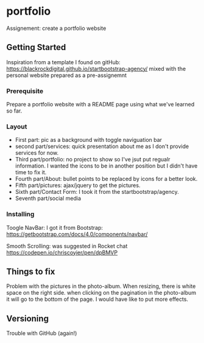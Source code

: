 # portfolio
Assignement: create a portfolio website

## Getting Started
Inspiration from a template I found on gitHub:
https://blackrockdigital.github.io/startbootstrap-agency/
mixed with the personal website prepared as a pre-assignemnt

### Prerequisite
Prepare a portfolio website with a README page using what we've learned so far.

### Layout
* First part: pic as a background with toggle naviguation bar
* second part/services: quick presentation about me as I don't provide services for now.
* Third part/portfolio: no project to show so I've jsut put regualr information. 
I wanted the icons to be in another position but I didn't have time to fix it.
* Fourth part/About: bullet points to be replaced by icons for a better look.
* Fifth part/pictures: ajax/jquery to get the pictures.
* Sixth part/Contact Form: I took it from the startbootstrap/agency.
* Seventh part/social media

### Installing
Toogle NavBar: I got it from Bootstrap:
https://getbootstrap.com/docs/4.0/components/navbar/

Smooth Scrolling: was suggested in Rocket chat
https://codepen.io/chriscoyier/pen/dpBMVP

## Things to fix
Problem with the pictures in the photo-album. When resizing, there is white space on the right side.
when clicking on the pagination in the photo-album it will go to the bottom of the page.
I would have like to put more effects.

## Versioning
Trouble with GitHub (again!)


